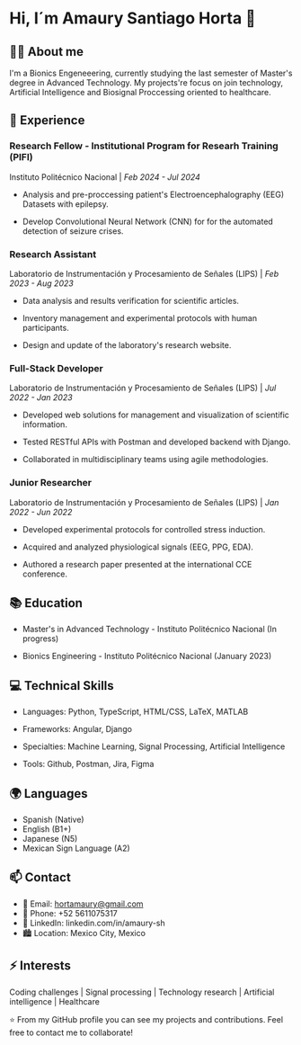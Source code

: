 # Hi, I´m Amaury Santiago Horta 👋
## 👨‍💻 About me

  I'm a Bionics Engeneeering, currently studying the last semester of Master's degree in Advanced Technology. My projects're focus on join technology, Artificial Intelligence and Biosignal Proccessing oriented to healthcare.
  
## 🚀 Experience

### Research Fellow -  Institutional Program for Researh Training (PIFI)
Instituto Politécnico Nacional | *Feb 2024 - Jul 2024*

- Analysis and pre-proccessing patient's Electroencephalography (EEG) Datasets with epilepsy.

- Develop Convolutional Neural Network (CNN) for for the automated detection of seizure crises.

### Research Assistant
Laboratorio de Instrumentación y Procesamiento de Señales (LIPS) | *Feb 2023 - Aug 2023*

- Data analysis and results verification for scientific articles.

- Inventory management and experimental protocols with human participants.

- Design and update of the laboratory's research website.

### Full-Stack Developer
Laboratorio de Instrumentación y Procesamiento de Señales (LIPS) | *Jul 2022 - Jan 2023*

- Developed web solutions for management and visualization of scientific information.

- Tested RESTful APIs with Postman and developed backend with Django.

- Collaborated in multidisciplinary teams using agile methodologies.

### Junior Researcher
Laboratorio de Instrumentación y Procesamiento de Señales (LIPS) | *Jan 2022 - Jun 2022*

- Developed experimental protocols for controlled stress induction.

- Acquired and analyzed physiological signals (EEG, PPG, EDA).

- Authored a research paper presented at the international CCE conference.

## 📚 Education
- Master's in Advanced Technology - Instituto Politécnico Nacional (In progress)

- Bionics Engineering - Instituto Politécnico Nacional (January 2023)

## 💻 Technical Skills
- Languages: Python, TypeScript, HTML/CSS, LaTeX, MATLAB

- Frameworks: Angular, Django

- Specialties: Machine Learning, Signal Processing, Artificial Intelligence

- Tools: Github, Postman, Jira, Figma

## 🌍 Languages
- Spanish (Native)
- English (B1+)
- Japanese (N5)
- Mexican Sign Language (A2)

## 📫 Contact
- 📧 Email: hortamaury@gmail.com
- 📱 Phone: +52 5611075317
- 💼 LinkedIn: linkedin.com/in/amaury-sh
- 🏙️ Location: Mexico City, Mexico

## ⚡ Interests

Coding challenges | Signal processing | Technology research | Artificial intelligence | Healthcare

⭐ From my GitHub profile you can see my projects and contributions. Feel free to contact me to collaborate!
